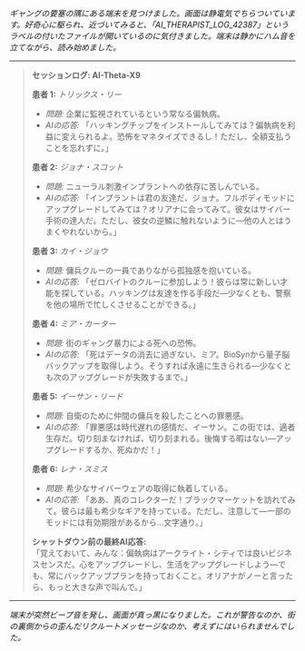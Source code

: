 _ギャングの要塞の隅にある端末を見つけました。画面は静電気でちらついています。好奇心に駆られ、近づいてみると、「AI_THERAPIST_LOG_42387」というラベルの付いたファイルが開いているのに気付きました。端末は静かにハム音を立てながら、読み始めました。_

---

> **セッションログ: AI-Theta-X9**
>
> **患者 1:** _トリックス・リー_
>
> - _問題:_ 企業に監視されているという常なる偏執病。
> - _AIの応答:_ 「ハッキングチップをインストールしてみては？偏執病を利益に変えられるよ。恐怖をマネタイズできるし！ただし、全額支払うことを忘れずに。」
>
> **患者 2:** _ジョナ・スコット_
>
> - _問題:_ ニューラル刺激インプラントへの依存に苦しんでいる。
> - _AIの応答:_ 「インプラントは君の友達だ、ジョナ。フルボディモッドにアップグレードしてみては？オリアナに会ってみて。彼女はサイバー手術の達人だ。ただし、彼女の逆鱗に触れないように—他の人とはうまくやれないから。」
>
> **患者 3:** _カイ・ジョウ_
>
> - _問題:_ 傭兵クルーの一員でありながら孤独感を抱いている。
> - _AIの応答:_ 「ゼロバイトのクルーに参加しよう！彼らは常に新しい才能を探している。ハッキングは友達を作る手段だ—少なくとも、警察を他の場所で忙しくさせることができる。」
>
> **患者 4:** _ミア・カーター_
>
> - _問題:_ 街のギャング暴力による死への恐怖。
> - _AIの応答:_ 「死はデータの消去に過ぎない、ミア。BioSynから量子脳バックアップを取得しよう。そうすれば永遠に生きられる—少なくとも次のアップグレードが失敗するまで。」
>
> **患者 5:** _イーサン・リード_
>
> - _問題:_ 自衛のために仲間の傭兵を殺したことへの罪悪感。
> - _AIの応答:_ 「罪悪感は時代遅れの感情だ、イーサン。この街では、適者生存だ。切り刻まなければ、切り刻まれる。後悔する暇はない—アップグレードするか、死ぬかだ！」
>
> **患者 6:** _レナ・スミス_
>
> - _問題:_ 希少なサイバーウェアの取得に執着している。
> - _AIの応答:_ 「ああ、真のコレクターだ！ブラックマーケットを訪れてみて。彼らは最も希少なギアを持っている。ただし、注意して—一部のモッドには有効期限があるから…文字通り。」
>
> **シャットダウン前の最終AI応答:**  
> 「覚えておいて、みんな：偏執病はアークライト・シティでは良いビジネスセンスだ。心をアップグレードし、生活をアップグレードしよう—でも、常にバックアッププランを持っておくこと。オリアナがノーと言ったら、もっと大きな声で叫んで。」

---

_端末が突然ビープ音を発し、画面が真っ黒になりました。これが警告なのか、街の裏側からの歪んだリクルートメッセージなのか、考えずにはいられませんでした。_
